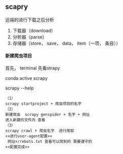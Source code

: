 ## scapry

远端的进行下载之后分析

1. 下载器（download）
2. 分析器（parse）
3. 存储器（store， save， data， item（一项， 条目））

#### 新建爬虫项目

首先， terminal  先看strapy

conda active scrapy

scrapy --help

```
（1）
scrapy startproject + 爬虫项目的名字
（2）
新建爬虫  scrapy genspider + 名字 + 网址
进入新建的文件内 查看
（3）
scrapy crawl + 爬虫名字  进行爬取
××进行user-agent配置××
 网站+/rebots.txt 查看可以爬到的 需要遵守的
××配置完成××
```

